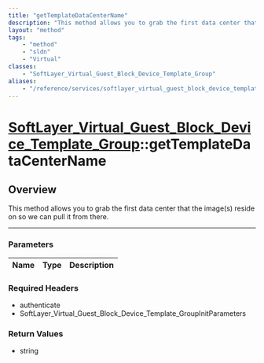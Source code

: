 ```yaml
---
title: "getTemplateDataCenterName"
description: "This method allows you to grab the first data center that the image(s) reside on so we can pull it from there."
layout: "method"
tags:
    - "method"
    - "sldn"
    - "Virtual"
classes:
    - "SoftLayer_Virtual_Guest_Block_Device_Template_Group"
aliases:
    - "/reference/services/softlayer_virtual_guest_block_device_template_group/getTemplateDataCenterName"
---
```

# [SoftLayer_Virtual_Guest_Block_Device_Template_Group](/reference/services/SoftLayer_Virtual_Guest_Block_Device_Template_Group)::getTemplateDataCenterName





## Overview 
This method allows you to grab the first data center that the image(s) reside on so we can pull it from there. 

-----

### Parameters 
|Name | Type | Description |
| --- | --- | --- |


### Required Headers
* authenticate
* SoftLayer_Virtual_Guest_Block_Device_Template_GroupInitParameters


### Return Values
* string




